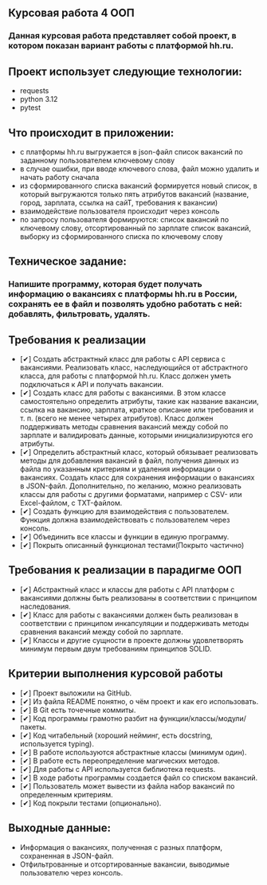 ## Курсовая работа 4 ООП

### Данная курсовая работа представляет собой проект, в котором показан вариант работы с платформой hh.ru.

## Проект использует следующие технологии:
- requests
- python 3.12
- pytest

## Что происходит в приложении:
- с платформы hh.ru выгружается в json-файл список вакансий по заданному пользователем ключевому слову
- в случае ошибки, при вводе ключевого слова, файл можно удалить и начать работу сначала
- из сформированного списка вакансий формируется новый список, в который выгружаются только пять атрибутов вакансий 
(название, город, зарплата, ссылка на сайТ, требования к вакансии)
- взаимодействие пользователя происходит через консоль
- по запросу пользователя формируются: список вакансий по ключевому слову, отсортированный по зарплате список вакансий, выборку из сформированного списка по ключевому слову


## Техническое задание:

### Напишите программу, которая будет получать информацию о вакансиях с платформы hh.ru в России, сохранять ее в файл и позволять удобно работать с ней: добавлять, фильтровать, удалять.

## Требования к реализации

- [✔] Создать абстрактный класс для работы с API сервиса с вакансиями. Реализовать класс, наследующийся от абстрактного класса, для работы с платформой hh.ru. Класс должен уметь подключаться к API и получать вакансии.
- [✔] Создать класс для работы с вакансиями. В этом классе самостоятельно определить атрибуты, такие как название вакансии, ссылка на вакансию, зарплата, краткое описание или требования и т. п. (всего не менее четырех атрибутов). Класс должен поддерживать методы сравнения вакансий между собой по зарплате и валидировать данные, которыми инициализируются его атрибуты.
- [✔] Определить абстрактный класс, который обязывает реализовать методы для добавления вакансий в файл, получения данных из файла по указанным критериям и удаления информации о вакансиях. Создать класс для сохранения информации о вакансиях в JSON-файл. Дополнительно, по желанию, можно реализовать классы для работы с другими форматами, например с CSV- или Excel-файлом, с TXT-файлом.
- [✔] Создать функцию для взаимодействия с пользователем. Функция должна взаимодействовать с пользователем через консоль.
- [✔] Объединить все классы и функции в единую программу.
- [✔] Покрыть описанный функционал тестами(Покрыто частично)

## Требования к реализации в парадигме ООП

- [✔] Абстрактный класс и классы для работы с API платформ с вакансиями должны быть реализованы в соответствии с принципом наследования.
- [✔] Класс для работы с вакансиями должен быть реализован в соответствии с принципом инкапсуляции и поддерживать методы сравнения вакансий между собой по зарплате.
- [✔] Классы и другие сущности в проекте должны удовлетворять минимум первым двум требованиям принципов SOLID.

## Критерии выполнения курсовой работы

- [✔] Проект выложили на GitHub.
- [✔] Из файла README понятно, о чём проект и как его использовать.
- [✔] В Git есть точечные коммиты.
- [✔] Код программы грамотно разбит на функции/классы/модули/пакеты.
- [✔] Код читабельный (хороший нейминг, есть docstring, используется typing).
- [✔] В работе используются абстрактные классы (минимум один).
- [✔] В работе есть переопределение магических методов.
- [✔] Для работы с API используется библиотека requests.
- [✔] В ходе работы программы создается файл со списком вакансий.
- [✔] Пользователь может вывести из файла набор вакансий по определенным критериям.
- [✔] Код покрыли тестами (опционально).

## Выходные данные:
- Информация о вакансиях, полученная с разных платформ, сохраненная в JSON-файл.
- Отфильтрованные и отсортированные вакансии, выводимые пользователю через консоль.